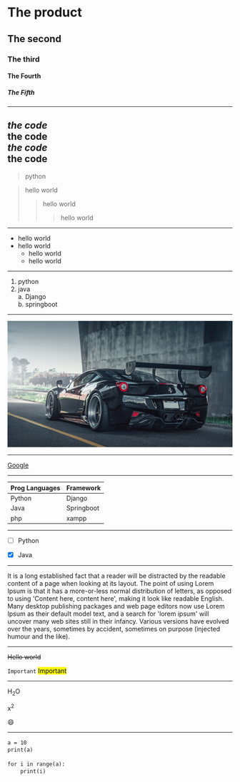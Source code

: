 # The product
## The second
### The third
#### The Fourth
##### The Fifth

---

*the code*  
**the code**  
_the code_  
__the code__
---
> python
  
> hello world
>> hello world
>>> hello world

---
   
* hello world
* hello world
    * hello world
    * hello world

---

1. python
2. java  
    a. Django  
    b. springboot

---
  
![car](./ferarri.jpg)
  
---
  
[Google](https://www.google.com)
  
---

| Prog Languages | Framework |
| -------------- | --------- |
| Python         | Django    |
| Java           | Springboot|
| php            | xampp     |

---

- [ ] Python
- [X] Java


---

It is a long established fact that a reader will be distracted by the readable content of a page when looking at its layout. The point of using Lorem Ipsum is that it has a more-or-less normal distribution of letters, as opposed to using 'Content here, content here', making it look like readable English. Many desktop publishing packages and web page editors now use Lorem Ipsum as their default model text, and a search for 'lorem ipsum' will uncover many web sites still in their infancy. Various versions have evolved over the years, sometimes by accident, sometimes on purpose (injected humour and the like).

---
  
~~Hello world~~
  
`Important`
<mark>Important</mark>
    
***
  
H<sub>2</sub>O
 
x<sup>2</sup>

:smile:
  
---

```
a = 10
print(a)

for i in range(a):
    print(i)
```